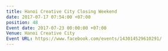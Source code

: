 ```yaml
---
title: Hanoi Creative City Closing Weekend
date: 2017-07-17 07:54:00 +07:00
position: 48
Event date: 2017-07-23 00:00:00 +07:00
Venue: Hanoi Creative City
Event URL: https://www.facebook.com/events/143014529610291/
---
```


